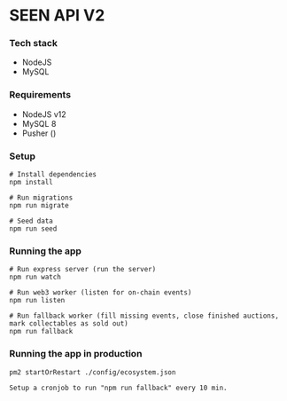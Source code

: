 # SEEN API V2

### Tech stack
- NodeJS
- MySQL

### Requirements
- NodeJS v12
- MySQL 8
- Pusher ()

### Setup
```
# Install dependencies
npm install

# Run migrations
npm run migrate

# Seed data 
npm run seed 
```


### Running the app
```
# Run express server (run the server)
npm run watch

# Run web3 worker (listen for on-chain events)
npm run listen

# Run fallback worker (fill missing events, close finished auctions, mark collectables as sold out)
npm run fallback
```

### Running the app in production
```
pm2 startOrRestart ./config/ecosystem.json

Setup a cronjob to run "npm run fallback" every 10 min.
```
